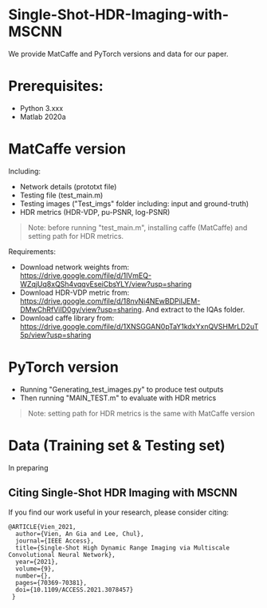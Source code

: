 # Single-Shot-HDR-Imaging-with-MSCNN

We provide MatCaffe and PyTorch versions and data for our paper.

# Prerequisites:
+ Python 3.xxx
+ Matlab 2020a

# MatCaffe version
Including:
+ Network details (prototxt file)
+ Testing file (test_main.m)
+ Testing images ("Test_imgs" folder including: input and ground-truth)
+ HDR metrics (HDR-VDP, pu-PSNR, log-PSNR)

> Note: before running "test_main.m", installing caffe (MatCaffe) and setting path for HDR metrics.

Requirements:
+ Download network weights from: https://drive.google.com/file/d/1lVmEQ-WZqjUq8xQSh4vqqvEseiCbsYLY/view?usp=sharing 
+ Download HDR-VDP metric from: https://drive.google.com/file/d/18nvNi4NEwBDPiIJEM-DMwChRfViID0gy/view?usp=sharing. And extract to the IQAs folder.
+ Download caffe library from: https://drive.google.com/file/d/1XNSGGAN0pTaY1kdxYxnQVSHMrLD2uT5p/view?usp=sharing

# PyTorch version
+ Running "Generating_test_images.py" to produce test outputs
+ Then running "MAIN_TEST.m" to evaluate with HDR metrics

> Note: setting path for HDR metrics is the same with MatCaffe version

# Data (Training set & Testing set)
In preparing

Citing Single-Shot HDR Imaging with MSCNN
-------------
If you find our work useful in your research, please consider citing:

    @ARTICLE{Vien_2021,
      author={Vien, An Gia and Lee, Chul},
      journal={IEEE Access}, 
      title={Single-Shot High Dynamic Range Imaging via Multiscale Convolutional Neural Network}, 
      year={2021},
      volume={9},
      number={},
      pages={70369-70381},
      doi={10.1109/ACCESS.2021.3078457}
     }

